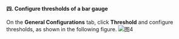 #### 四. Configure thresholds of a bar gauge

On the **General Configurations** tab, click **Threshold** and configure thresholds, as shown in the following figure.
![图4](/img/src/en/visulization/calculate/calculate4.png)
